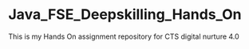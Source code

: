 # Java_FSE_Deepskilling_Hands_On
This is my Hands On assignment repository for CTS digital nurture 4.0
